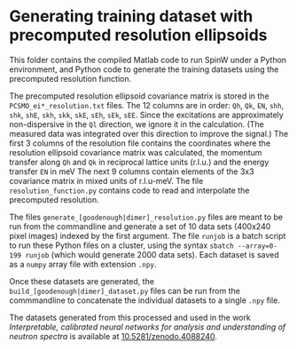 # Generating training dataset with precomputed resolution ellipsoids 

This folder contains the compiled Matlab code to run SpinW under a Python environment, and Python code to generate the training datasets using the precomputed resolution function.

The precomputed resolution ellipsoid covariance matrix is stored in the `PCSMO_ei*_resolution.txt` files.
The 12 columns are in order: `Qh`, `Qk`, `EN`, `shh`, `shk`, `shE`, `skh`, `skk`, `skE`, `sEh`, `sEk`, `sEE`.
Since the excitations are approximately non-dispersive in the `Ql` direction, we ignore it in the calculation.
(The measured data was integrated over this direction to improve the signal.)
The first 3 columns of the resolution file contains the coordinates where the resolution ellipsoid covariance matrix was calculated,
the momentum transfer along `Qh` and `Qk` in reciprocal lattice units (r.l.u.) and the energy transfer `EN` in meV
The next 9 columns contain elements of the 3x3 covariance matrix in mixed units of r.l.u-meV.
The file `resolution_function.py` contains code to read and interpolate the precomputed resolution.

The files `generate_[goodenough|dimer]_resolution.py` files are meant to be run from the commandline and generate a set of 10 data sets (400x240 pixel images) indexed by the first argument.
The file `runjob` is a batch script to run these Python files on a cluster, using the syntax `sbatch --array=0-199 runjob` (which would generate 2000 data sets).
Each dataset is saved as a `numpy` array file with extension `.npy`.

Once these datasets are generated, the `build_[goodenough|dimer]_dataset.py` files can be run from the commmandline to concatenate the individual datasets to a single `.npy` file.

The datasets generated from this processed and used in the work _Interpretable, calibrated neural networks for analysis and understanding of neutron spectra_
is available at [10.5281/zenodo.4088240](https://doi.org/10.5281/zenodo.4088240).
